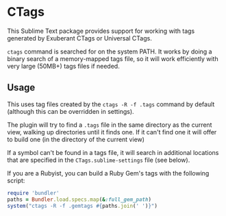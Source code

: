 # CTags

This Sublime Text package provides support for working with tags generated
by Exuberant CTags or Universal CTags.

`ctags` command is searched for on the system PATH. It works by doing a binary
search of a memory-mapped tags file, so it will work efficiently with very large
(50MB+) tags files if needed.

## Usage

This uses tag files created by the `ctags -R -f .tags` command by default
(although this can be overridden in settings).

The plugin will try to find a `.tags` file in the same directory as the
current view, walking up directories until it finds one. If it can't find one
it will offer to build one (in the directory of the current view)

If a symbol can't be found in a tags file, it will search in additional
locations that are specified in the `CTags.sublime-settings` file (see 
below).

If you are a Rubyist, you can build a Ruby Gem's tags with the following
script:

```ruby
require 'bundler'
paths = Bundler.load.specs.map(&:full_gem_path)
system("ctags -R -f .gemtags #{paths.join(' ')}")
```
